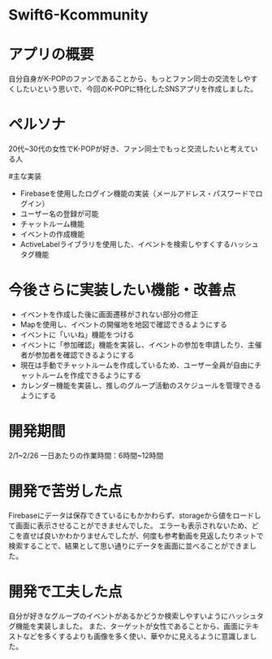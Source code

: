 # Swift6-Kcommunity

# アプリの概要
自分自身がK-POPのファンであることから、もっとファン同士の交流をしやすくしたいという思いで、今回のK-POPに特化したSNSアプリを作成しました。

# ペルソナ
20代~30代の女性でK-POPが好き、ファン同士でもっと交流したいと考えている人

#主な実装

* Firebaseを使用したログイン機能の実装（メールアドレス・パスワードでログイン）
* ユーザー名の登録が可能
* チャットルーム機能
* イベントの作成機能
* ActiveLabelライブラリを使用した、イベントを検索しやすくするハッシュタグ機能

# 今後さらに実装したい機能・改善点

* イベントを作成した後に画面遷移がされない部分の修正
* Mapを使用し、イベントの開催地を地図で確認できるようにする
* イベントに「いいね」機能をつける
* イベントに「参加確認」機能を実装し、イベントの参加を申請したり、主催者が参加者を確認できるようにする
* 現在は手動でチャットルームを作成しているため、ユーザー全員が自由にチャットルームを作成できるようにする
* カレンダー機能を実装し、推しのグループ活動のスケジュールを管理できるようにする

# 開発期間
2/1~2/26
一日あたりの作業時間：6時間~12時間

# 開発で苦労した点
Firebaseにデータは保存できているにもかかわらず、storageから値をロードして画面に表示させることができませんでした。
エラーも表示されないため、どこを直せば良いかわかりませんでしたが、何度も参考動画を見返したりネットで検索することで、結果として思い通りにデータを画面に並べることができました。

# 開発で工夫した点
自分が好きなグループのイベントがあるかどうか検索しやすいようにハッシュタグ機能を実装しました。
また、ターゲットが女性であることから、画面にテキストなどを多くするよりも画像を多く使い、華やかに見えるように意識しました。
